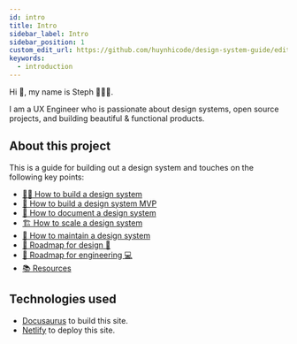 ```yaml
---
id: intro
title: Intro
sidebar_label: Intro
sidebar_position: 1
custom_edit_url: https://github.com/huynhicode/design-system-guide/edit/main/docs/intro.md
keywords:
  - introduction
---
```


Hi 👋, my name is Steph 👩🏻‍💻.

I am a UX Engineer who is passionate about design systems, open source projects, and building beautiful & functional products.

## About this project

This is a guide for building out a design system and touches on the following key points:

- [👩‍💻 How to build a design system](/docs/design-system-guide/building-a-design-system.md)
- [💪 How to build a design system MVP](/docs/design-system-guide/building-a-design-system-mvp.md)
- [📖 How to document a design system](/docs/design-system-guide/documenting-a-design-system.md)
- [🏗 How to scale a design system](/docs/design-system-guide/scaling-a-design-system.md)
- [🙂 How to maintain a design system](/docs/design-system-guide/maintaining-a-design-system.md)
- [🎯 Roadmap for design 🎨](/docs/design-system-guide/roadmap-for-design.md)
- [🎯 Roadmap for engineering 💻](/docs/design-system-guide/roadmap-for-design.md)
- [📚 Resources](/docs/design-system-guide/resources.md)

## Technologies used

- [Docusaurus](https://docusaurus.io/) to build this site.
- [Netlify](https://www.netlify.com/) to deploy this site.
